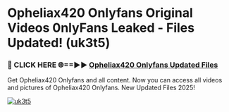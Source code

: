 # Opheliax420 Onlyfans Original Videos 0nlyFans Leaked - Files Updated! (uk3t5)

<h3>🔴 CLICK HERE 🌐==►► <a href="https://tinyurl.com/2m67pmp6" rel="nofollow">Opheliax420 Onlyfans Updated Files</a></h3>

Get Opheliax420 Onlyfans and all content. Now you can access all videos and pictures of Opheliax420 Onlyfans. New Updated Files 2025!

[![uk3t5](https://i.imgur.com/H4QAA4z.gif)](https://tinyurl.com/2m67pmp6)
